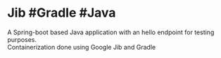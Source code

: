 # Jib #Gradle #Java
A Spring-boot based Java application with an hello endpoint for testing purposes. </br>
Containerization done using Google Jib and Gradle
